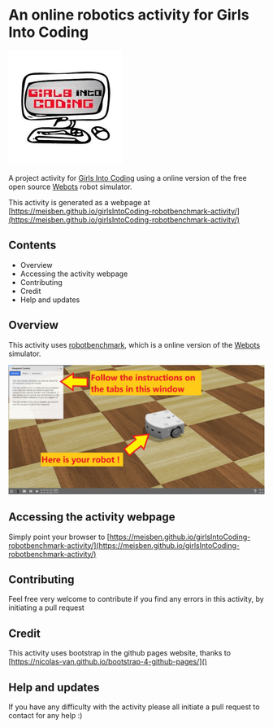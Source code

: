# An online robotics activity for Girls Into Coding

[![logoPicture](images/girlsIntoCodingLogo.jpg)](https://www.girlsintocoding.com/)

A project activity for [Girls Into Coding](https://www.girlsintocoding.com/) using a online version of the free open source [Webots](https://www.cyberbotics.com/) robot simulator.

This activity is generated as a webpage at [https://meisben.github.io/girlsIntoCoding-robotbenchmark-activity/](https://meisben.github.io/girlsIntoCoding-robotbenchmark-activity/)

## Contents

- Overview
- Accessing the activity webpage
- Contributing
- Credit
- Help and updates

## Overview

This activity uses [robotbenchmark](https://robotbenchmark.net/), which is a online version of the [Webots](https://www.cyberbotics.com/) simulator. 

![Activity2Picture](images/viewPointControl_imageText1.jpg)

## Accessing the activity webpage

Simply point your browser to [https://meisben.github.io/girlsIntoCoding-robotbenchmark-activity/](https://meisben.github.io/girlsIntoCoding-robotbenchmark-activity/)

## Contributing

Feel free very welcome to contribute if you find any errors in this activity, by initiating a pull request

## Credit

This activity uses bootstrap in the github pages website, thanks to [https://nicolas-van.github.io/bootstrap-4-github-pages/]()

## Help and updates

If you have any difficulty with the activity please all initiate a pull request to contact for any help :)
